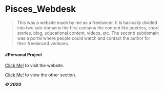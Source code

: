 # Pisces_Webdesk
 
> This was a website made by me as a freelancer. It is basically divided into two sub-domains the first contains the content like poetries, short stories, blog, educational content, videos, etc. 
> The second subdomain was a portal where people could watch and contact the author for their freelanced ventures.

#### #Personal Project

[Click Me!](https://abh1shekjha.github.io/Pisces_Webdesk/) to visit the website.

[Click Me!](https://abh1shekjha.github.io/Pisces_Webdesk/services_pisces_webdesk/index.html) to view the other section.


**_&copy; 2020_**
